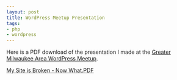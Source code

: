 ```yaml
---
layout: post
title: WordPress Meetup Presentation
tags:
- php
- wordpress
---
```

Here is a PDF download of the presentation I made at the [Greater Milwaukee Area WordPress Meetup](http://www.meetup.com/Milwaukee-WordPress-MeetUp/events/230378093/).

[My Site is Broken - Now What.PDF](/uploads/2016/help-my-site-is-broken.pdf)
